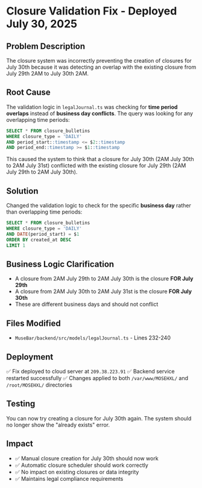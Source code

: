 # Closure Validation Fix - Deployed July 30, 2025

## Problem Description
The closure system was incorrectly preventing the creation of closures for July 30th because it was detecting an overlap with the existing closure from July 29th 2AM to July 30th 2AM.

## Root Cause
The validation logic in `legalJournal.ts` was checking for **time period overlaps** instead of **business day conflicts**. The query was looking for any overlapping time periods:

```sql
SELECT * FROM closure_bulletins 
WHERE closure_type = 'DAILY' 
AND period_start::timestamp <= $2::timestamp 
AND period_end::timestamp >= $1::timestamp
```

This caused the system to think that a closure for July 30th (2AM July 30th to 2AM July 31st) conflicted with the existing closure for July 29th (2AM July 29th to 2AM July 30th).

## Solution
Changed the validation logic to check for the specific **business day** rather than overlapping time periods:

```sql
SELECT * FROM closure_bulletins 
WHERE closure_type = 'DAILY' 
AND DATE(period_start) = $1
ORDER BY created_at DESC
LIMIT 1
```

## Business Logic Clarification
- A closure from 2AM July 29th to 2AM July 30th is the closure **FOR July 29th**
- A closure from 2AM July 30th to 2AM July 31st is the closure **FOR July 30th**
- These are different business days and should not conflict

## Files Modified
- `MuseBar/backend/src/models/legalJournal.ts` - Lines 232-240

## Deployment
✅ Fix deployed to cloud server at `209.38.223.91`
✅ Backend service restarted successfully
✅ Changes applied to both `/var/www/MOSEHXL/` and `/root/MOSEHXL/` directories

## Testing
You can now try creating a closure for July 30th again. The system should no longer show the "already exists" error.

## Impact
- ✅ Manual closure creation for July 30th should now work
- ✅ Automatic closure scheduler should work correctly
- ✅ No impact on existing closures or data integrity
- ✅ Maintains legal compliance requirements 